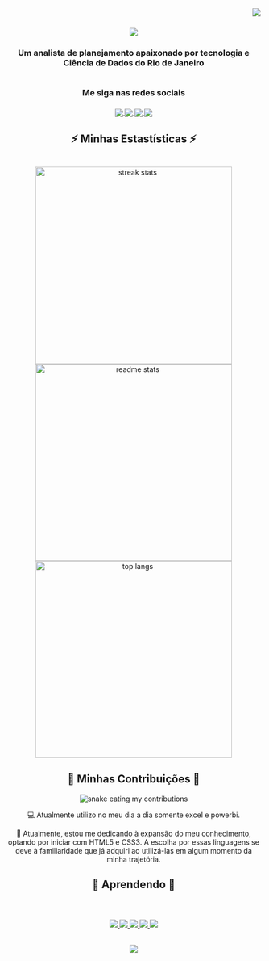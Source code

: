 <!--Barra de apresentação -->

<img align="right" src="https://visitor-badge.laobi.icu/badge?page_id=danielterrigno.danielterrigno" />

<h1 align="center">
    <img src="https://readme-typing-svg.herokuapp.com/?font=Righteous&size=35&center=true&vCenter=true&width=500&height=70&duration=4000&lines=Olá+!+👋;+Eu+sou+o+Daniel+Terrigno!;" />
</h1>

<!--O que faço -->

<h3 align="center">Um analista de planejamento apaixonado por tecnologia e Ciência de Dados do Rio de Janeiro</h2>
<h1></h1>

<!--Redes Sociais -->

<h3 align="center"> Me siga nas redes sociais</h2>

<h4 align="center">
 <a target="_blank" href="https://www.linkedin.com/in/danielterrigno/">
    <img align="center" src="https://img.shields.io/badge/LinkedIn-0077B5?style=for-the-badge&logo=linkedin&logoColor=white" />
  </a>
 <a target="_blank" href="mailto:danielterrigno@gmail.com">
    <img align="center" src="https://img.shields.io/badge/Gmail-D14836?style=for-the-badge&logo=gmail&logoColor=white" />
  </a>
<a target="_blank" href="https://www.reddit.com/user/danielterrigno">
    <img align="center" src="https://img.shields.io/badge/Reddit-FF4500?style=for-the-badge&logo=reddit&logoColor=white" />
  </a>
<a target="_blank" href="https://www.instagram.com/danielterrigno">
    <img align="center" src="https://img.shields.io/badge/Instagram-E4405F?style=for-the-badge&logo=instagram&logoColor=white" />
  </a>
  </h4>

<!--Estatisticas -->

<h2 align="center">⚡ Minhas Estastísticas ⚡</h2>
<br/>
<div align=center>
  <img width=390 src="https://streak-stats.demolab.com/?user=danielterrigno&count_private=true&theme=dracula&border_radius=10" alt="streak stats" />
  <br/>
  <img width=390  src="https://github-readme-stats.vercel.app/api?username=danielterrigno&count_private=true&show_icons=true&theme=dracula&rank_icon=github&border_radius=10" alt="readme stats" />
  <br/>
  <img width=390 align="center" src="https://github-readme-stats.vercel.app/api/top-langs/?username=danielterrigno&hide=HTML&langs_count=8&layout=compact&theme=dracula&border_radius=10&size_weight=0.5&count_weight=0.5&exclude_repo=github-readme-stats" alt="top langs" />
</div>

 <div align="center">
  <h2>🐍 Minhas Contribuições 🐍</h2>
  <img alt="snake eating my contributions" src="https://raw.githubusercontent.com/danielterrigno/danielterrigno/output/github-contribution-grid-snake-dark.svg?palette=github-dark" />
   
  <br/>
  
 💻 Atualmente utilizo no meu dia a dia somente excel e powerbi.
 
 🌱 Atualmente, estou me dedicando à expansão do meu conhecimento, optando por iniciar com HTML5 e CSS3. A escolha por essas linguagens se deve à familiaridade que já adquiri ao utilizá-las em algum momento da minha trajetória.
 
 </div>
  <!--Linguagens aprendendo -->

<h2 align="center">🌱 Aprendendo 🌱</h2>
<br/>

<h3 align="center">

 <a href="#">
    <img src="https://img.shields.io/badge/HTML5-E34F26?style=for-the-badge&logo=html5&logoColor=white" />
  </a>
<a href="#">
    <img src="https://img.shields.io/badge/CSS3-1572B6?style=for-the-badge&logo=css3&logoColor=white" />
  </a>
<a href="#">
    <img src="https://img.shields.io/badge/JavaScript-323330?style=for-the-badge&logo=javascript&logoColor=F7DF1E" />
  </a>
  <a href="#">
    <img src="https://img.shields.io/badge/Sass-CC6699?style=for-the-badge&logo=sass&logoColor=white" />
  </a>
    <a href="#">
    <img src="https://img.shields.io/badge/Python-14354C?style=for-the-badge&logo=python&logoColor=white" />
  </a>
</h3>
<h2 align="center">
    <img src="https://readme-typing-svg.herokuapp.com/?font=Righteous&size=25&center=true&vCenter=true&width=500&height=70&duration=4000&lines=Obrigado+pela+visita+✌️;Me+envie+uma+mensagem+no+LinkedIn!;Abraços+:)">
</h2>
